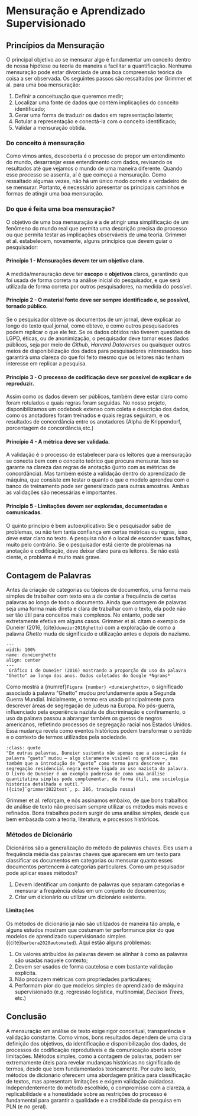 # Mensuração e Aprendizado Supervisionado

## Princípios da Mensuração

O principal objetivo ao se mensurar algo é fundamentar um conceito dentro de nossa hipótese ou teoria de maneira a facilitar a quantificação. Nenhuma mensuração pode estar divorciada de uma boa compreensão teórica da coisa a ser observada. Os seguintes passos são ressaltados por Grimmer et al. para uma boa mensuração:

1. Definir a conceituação que queremos medir;
2. Localizar uma fonte de dados que contém implicações do conceito identificado;
3. Gerar uma forma de traduzir os dados em representação latente;
4. Rotular a representação e conectá-la com o conceito identificado;
5. Validar a mensuração obtida.

### Do conceito à mensuração

Como vimos antes, descoberta é o processo de propor um entendimento do mundo, desarranjar esse entendimento com dados, revisando os resultados até que vejamos o mundo de uma maneira diferente. Quando esse processo se assenta, aí é que começa a mensuração. Como ressaltado algumas vezes, não há um único modo correto e verdadeiro de se mensurar. Portanto, é necessário apresentar os principais caminhos e formas de atingir uma boa mensuração.

### Do que é feita uma boa mensuração?

O objetivo de uma boa mensuração é a de atingir uma simplificação de um fenômeno do mundo real que permita uma descrição precisa do processo ou que permita testar as implicações observáveis de uma teoria. Grimmer et al. estabelecem, novamente, alguns princípios que devem guiar o pesquisador:

#### Princípio 1 - Mensurações devem ter um objetivo claro.

A medida/mensuração deve ter **escopo** e **objetivos** claros, garantindo que foi usada de forma correta na análise inicial do pesquisador, e que será utilizada de forma correta por outros pesquisadores, na medida do possível.

#### Princípio 2 - O material fonte deve ser sempre identificado e, se possível, tornado público.

Se o pesquisador obteve os documentos de um jornal, deve explicar ao longo do texto qual jornal, como obteve, e como outros pesquisadores podem replicar o que ele fez. Se os dados obtidos não tiverem questões de LGPD, éticas, ou de anonimização, o pesquisador deve tornar esses dados públicos, seja por meio de *Github*, *Harvard Dataverses* ou quaisquer outros meios de disponibilização dos dados para pesquisadores interessados. Isso garantirá uma clareza do que foi feito mesmo que os leitores não tenham interesse em replicar a pesquisa.

#### Princípio 3 - O processo de codificação deve ser possível de explicar e de reproduzir.

Assim como os dados devem ser públicos, também deve estar claro como foram rotulados e quais regras foram seguidas. No nosso projeto, disponibilizamos um codebook extenso com coleta e descrição dos dados, como os anotadores foram treinados e quais regras seguiram, e os resultados de concordância entre os anotadores (Alpha de Krippendorf, porcentagem de concordância,etc.)

#### Princípio 4 - A métrica deve ser validada.

A validação é o processo de estabelecer para os leitores que a mensuração se conecta bem com o conceito teórico que procura mensurar. Isso se garante na clareza das regras de anotação (junto com as métricas de concordância). Mas também existe a validação dentro do aprendizado de máquina, que consiste em testar o quanto o que o modelo aprendeu com o banco de treinamento pode ser generalizado para outras amostras. Ambas as validações são necessárias e importantes.

#### Princípio 5 - Limitações devem ser exploradas, documentadas e comunicadas.

O quinto princípio é bem autoexplicativo: Se o pesquisador sabe de problemas, ou não tem tanta confiança em certas métricas ou regras, isso *deve* estar claro no texto. A pesquisa não é o local de esconder suas falhas, muito pelo contrário. Se o pesquisador está ciente de problemas na anotação e codificação, deve deixar claro para os leitores. Se não está ciente, o problema é muito mais grave.

## Contagem de Palavras

Antes da criação de categorias ou tópicos de documentos, uma forma mais simples de trabalhar com texto era a de contar a frequência de certas palavras ao longo de todo o documento. Ainda que contagem de palavras seja uma forma mais direta e clara de trabalhar com o texto, ela pode não ser tão útil para conceitos mais complexos. No entanto, pode ser extretamente efetiva em alguns casos. Grimmer et al. citam o exemplo de Duneier (2016, {cite}`duneier2016ghetto`) com a exploração de como a palavra *Ghetto* muda de significado e utilização antes e depois do nazismo.


```{figure} ../aula3/images/ghetto.png
---
width: 100%
name: duneierghetto
align: center
---
 Gráfico 1 de Duneier (2016) mostrando a proporção do uso da palavra "Ghetto" ao longo dos anos. Dados coletados do Google *Ngrams*

```

Como mostra a {numref}`Figura {number} <duneierghetto>`, o significado associado à palavra "Ghetto" mudou profundamente após a Segunda Guerra Mundial. Inicialmente, o termo era usado principalmente para descrever áreas de segregação de judeus na Europa. No pós-guerra, influenciado pela experiência nazista de discriminação e confinamento, o uso da palavra passou a abranger também os guetos de negros americanos, refletindo processos de segregação racial nos Estados Unidos. Essa mudança revela como eventos históricos podem transformar o sentido e o contexto de termos utilizados pela sociedade.


```{admonition} 💬 Com a palavra, os autores:
:class: quote
"Em outras palavras, Duneier sustenta não apenas que a associação da palavra “gueto” mudou — algo claramente visível no gráfico —, mas também que a introdução de “gueto” como termo para descrever a segregação residencial negra esteve ligada ao uso nazista da palavra. O livro de Duneier é um exemplo poderoso de como uma análise quantitativa simples pode complementar, de forma útil, uma sociologia histórica detalhada e sutil."
({cite}`grimmer2022text`, p. 286, tradução nossa)
```

Grimmer et al. reforçam, e nós assinamos embaixo, de que bons trabalhos de análise de texto não precisam sempre utilizar os métodos mais novos e refinados. Bons trabalhos podem surgir de uma análise simples, desde que bem embasada com a teoria, literatura, e processos históricos.

### Métodos de Dicionário

Dicionários são a generalização do método de palavras chaves. Eles usam a frequência média das palavras chaves que aparecem em um texto para classificar os documentos em categorias ou mensurar quanto esses documentos pertencem à categorias particulares. Como um pesquisador pode aplicar esses métodos?

1. Devem identificar um conjunto de palavras que separam categorias e mensurar a frequência delas em um conjunto de documentos;
2. Criar um dicionário ou utilizar um dicionário existente.

#### Limitações

Os métodos de dicionário já não são utilizados de maneira tão ampla, e alguns estudos mostram que costumam ter performance pior do que modelos de aprendizado supervisionado simples ({cite}`barbera2020automated`). Aqui estão alguns problemas:

1. Os valores atribuídos às palavras devem se alinhar à como as palavras são usadas naquele contexto;
2. Devem ser usados de forma cautelosa e com bastante validação explícita.
3. Não produzem métricas com propriedades particulares;
4. Performam pior do que modelos simples de aprendizado de máquina supervisionado (e.g. regressão logística, multinomial, *Decision Trees*, etc.)

## Conclusão

A mensuração em análise de texto exige rigor conceitual, transparência e validação constante. Como vimos, bons resultados dependem de uma clara definição dos objetivos, da identificação e disponibilização dos dados, de processos de codificação reprodutíveis e da comunicação aberta sobre limitações. Métodos simples, como a contagem de palavras, podem ser extremamente úteis para revelar mudanças históricas no significado de termos, desde que bem fundamentados teoricamente. Por outro lado, métodos de dicionário oferecem uma abordagem prática para classificação de textos, mas apresentam limitações e exigem validação cuidadosa. Independentemente do método escolhido, o compromisso com a clareza, a replicabilidade e a honestidade sobre as restrições do processo é fundamental para garantir a qualidade e a credibilidade da pesquisa em PLN (e no geral).

